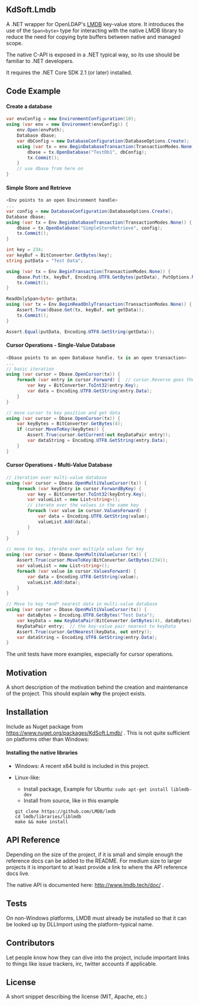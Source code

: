 ## KdSoft.Lmdb

A .NET wrapper for  OpenLDAP's [LMDB](https://github.com/LMDB/lmdb) key-value store. It introduces the use of the `Span<byte>` type for interacting with the native LMDB library to reduce the need for copying byte buffers between native and managed scope.

The native C-API is exposed in a .NET typical way, so its use should be familiar to .NET developers.

It requires the .NET Core SDK 2.1 (or later) installed.

## Code Example

#### Create a database

```c#
var envConfig = new EnvironmentConfiguration(10);
using (var env = new Environment(envConfig)) {
    env.Open(envPath);    
    Database dbase;
    var dbConfig = new DatabaseConfiguration(DatabaseOptions.Create);
    using (var tx = env.BeginDatabaseTransaction(TransactionModes.None)) {
        dbase = tx.OpenDatabase("TestDb1", dbConfig);
        tx.Commit();
    }
    // use dbase from here on
}
```

#### Simple Store and Retrieve

```c#
<Env points to an open Environment handle>
...  
var config = new DatabaseConfiguration(DatabaseOptions.Create);
Database dbase;
using (var tx = Env.BeginDatabaseTransaction(TransactionModes.None)) {
    dbase = tx.OpenDatabase("SimpleStoreRetrieve", config);
    tx.Commit();
}

int key = 234;
var keyBuf = BitConverter.GetBytes(key);
string putData = "Test Data";

using (var tx = Env.BeginTransaction(TransactionModes.None)) {
    dbase.Put(tx, keyBuf, Encoding.UTF8.GetBytes(putData), PutOptions.None);
    tx.Commit();
}

ReadOnlySpan<byte> getData;
using (var tx = Env.BeginReadOnlyTransaction(TransactionModes.None)) {
    Assert.True(dbase.Get(tx, keyBuf, out getData));
    tx.Commit();
}

Assert.Equal(putData, Encoding.UTF8.GetString(getData));
```

#### Cursor Operations - Single-Value Database

```c#
<Dbase points to an open Database handle, tx is an open transaction>
...
// basic iteration
using (var cursor = Dbase.OpenCursor(tx)) {
    foreach (var entry in cursor.Forward) {  // cursor.Reverse goes the other way
        var key = BitConverter.ToInt32(entry.Key);
        var data = Encoding.UTF8.GetString(entry.Data);
    }
}

// move cursor to key position and get data
using (var cursor = Dbase.OpenCursor(tx)) {
    var keyBytes = BitConverter.GetBytes(4);
    if (cursor.MoveToKey(keyBytes)) {
        Assert.True(cursor.GetCurrent(out KeyDataPair entry));
        var dataString = Encoding.UTF8.GetString(entry.Data);
    }
}
```
#### Cursor Operations - Multi-Value Database
```c#
// iteration over multi-value database
using (var cursor = Dbase.OpenMultiValueCursor(tx)) {
    foreach (var keyEntry in cursor.ForwardByKey) {
        var key = BitConverter.ToInt32(keyEntry.Key);
        var valueList = new List<string>();
        // iterate over the values in the same key
        foreach (var value in cursor.ValuesForward) {
            var data = Encoding.UTF8.GetString(value);
            valueList.Add(data);
        }
    }
}

// move to key, iterate over multiple values for key
using (var cursor = Dbase.OpenMultiValueCursor(tx)) {
    Assert.True(cursor.MoveToKey(BitConverter.GetBytes(234));
    var valueList = new List<string>();
    foreach (var value in cursor.ValuesForward) {
        var data = Encoding.UTF8.GetString(value);
        valueList.Add(data);
    }
}

// Move to key *and* nearest data in multi-value database
using (var cursor = Dbase.OpenMultiValueCursor(tx)) {
    var dataBytes = Encoding.UTF8.GetBytes("Test Data");
    var keyData = new KeyDataPair(BitConverter.GetBytes(4), dataBytes);
    KeyDataPair entry;  // the key-value pair nearest to keyData
    Assert.True(cursor.GetNearest(keyData, out entry));
    var dataString = Encoding.UTF8.GetString(entry.Data);
}
```

The unit tests have more examples, especially for cursor operations.

## Motivation

A short description of the motivation behind the creation and maintenance of the project. This should explain **why** the project exists.

## Installation

Include as Nuget package from https://www.nuget.org/packages/KdSoft.Lmdb/ . This is not quite sufficient on platforms other than Windows:

#### Installing the native libraries
* Windows: A recent x64 build is included in this project.

* Linux-like: 

  * Install package, Example for Ubuntu: `sudo apt-get install liblmdb-dev`
  * Install from source, like in this example

  ```
  git clone https://github.com/LMDB/lmdb
  cd lmdb/libraries/liblmdb
  make && make install
  ```

## API Reference

Depending on the size of the project, if it is small and simple enough the reference docs can be added to the README. For medium size to larger projects it is important to at least provide a link to where the API reference docs live.



The native API is documented here: http://www.lmdb.tech/doc/ .

## Tests

On non-Windows platforms, LMDB must already be installed so that it can be looked up
by DLLImport using the platform-typical name.

## Contributors

Let people know how they can dive into the project, include important links to things like issue trackers, irc, twitter accounts if applicable.

## License

A short snippet describing the license (MIT, Apache, etc.)